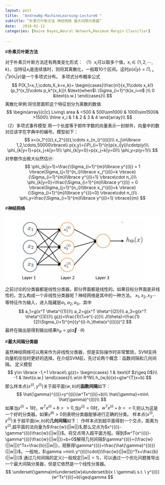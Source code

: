 ```yaml
---
layout: post
title:  "AndrewNg-MachineLearning-Lecture6 "
subtitle: “朴素贝叶斯方法 神经网络 最大间隔分类器”
date:   2018-02-12
categories: [Naive Bayes,Neural Network,Maximum Margin Classifier]

---
```

<script type="text/x-mathjax-config"> MathJax.Hub.Config({ tex2jax: {inlineMath: [['$','$'],['\\(','\\)']]} }); </script> <script type="text/javascript" async src="https://cdn.mathjax.org/mathjax/latest/MathJax.js?config=TeX-MML-AM_CHTML"> </script>

#**朴素贝叶斯方法**

对于朴素贝叶斯方法还有两类变化形式：
（1）$x_i$可以取多个值，$x_i\in \lbrace 1,2,\cdots,k\rbrace$，当特征$x_i$是连续值时，则将其离散化，一般取10个区间。这时$p(x|y)=\Pi_{i=1}^{n}p(x_i|y)$是一个多项式分布。
多项式分布概率公式
$$
P(X_1=x_1,\cdots,X_k=x_k)=
\begin{cases}\frac{n!}{x_1!\cdots x_k!}{p_1^{x_1}\cdots p_k^{x_k}}\ &\text{when$\ \Sigma_{i=1}^{k}x_i=n$ }\\
0 &\text{o.w.}
\end{cases}\\
$$
离散化举例:将住房面积这个特征划分为离散的数值
$$
\begin{array}{c|c}
Living\ area & <500 & 500\sim1000 & 1000\sim1500& >1500\\
\hline
 x_i & 1 & 2 & 3 & 4
\end{array}\\
$$
（2）多项式事件模型
用一个长度等于邮件字数的向量表示一封邮件，向量中的数对应该字在字典中的编号。模型如下：
$$
x=(x_1^{(i)},x_2^{(i)},\cdots x_{n_i}^{(i)})\\
x_j\in\lbrace 1,2,\cdots,50000\rbrace\\
p(x,y)=(\Pi_{i=1}^{n}p(x_i|y))\cdotp(y)\\
\phi_{k|y=1}=p(x_j=k|y=1)\\
\phi_{k|y=0}=p(x_j=k|y=0)\\
\phi_y=p(y=1)\\
$$
对参数作出极大似然估计:
$$
\phi_{k|y=1}=\frac{\Sigma_{i=1}^{m}I\lbrace y^{(i)} = 1 \rbrace\Sigma_{j=1}^{n_i}I\lbrace x_j^{(i)}=k \rbrace}{\Sigma_{i=1}^{m}I\lbrace y^{(i)=1} \rbrace\cdot n_i}\\
\phi_{k|y=0}=\frac{\Sigma_{i=1}^{m}I\lbrace y^{(i)} = 0 \rbrace\Sigma_{j=1}^{n_i}I\lbrace x_j^{(i)}=k \rbrace}{\Sigma_{i=1}^{m}I\lbrace y^{(i)=0} \rbrace\cdot n_i}\\
\phi_y=\frac{\Sigma_{i=1}^{m}I\lbrace y^{(i)=1} \rbrace}{m}
$$

#**神经网络**

![](https://raw.githubusercontent.com/NjuOwen/NjuOwen.github.io/master/img/2018-02-12-AndrewNg-MachineLearning-lec6/%E7%A5%9E%E7%BB%8F%E7%BD%91%E7%BB%9C.png)
之前讨论的分类器都是线性分类器，即分界面都是线性的。如果目标分界面是非线性的，怎么构成一个非线性分类器呢？神经网络是其中的一种方法。
$x_1,x_2,x_3\cdots$等特征作为输入，进入隐藏层$a_1,a_2,a_3$，其中
$$
a_1=g(x^T \theta^{(1)})\\
a_2=g(x^T \theta^{(2)})\\
a_3=g(x^T \theta^{(3)})\\
g(z)=\frac{1}{1+e^{-z}}\\
J(\theta)=\frac{1}{2}\Sigma_{i=1}^{m}(y^{i}-h_\theta(x^{(i)}))^2
$$
最终在输出层得到输出结果$h_{\theta}=g(\overrightarrow{a}\cdot\theta)$

#**最大间隔分类器**

虽然神经网络可以用来作为非线性分类器，但是实际操作时非常繁琐，SVM支持向量机往往时更好的选择。在介绍SVM前，先讨论两个概念：函数间隔和几何间隔。
定义模型
$$
y\in \lbrace -1,+1 \rbrace\\
g(z)=
\begin{cases}
1 & \text{if $z\geq 0$}\\
-1 & \text{o.w.}
\end{cases}\\
w\in R^N\\
h_{w,b}(x)=g(w^{T}x+b)
$$
那么样本点$(x^{(i)},y^{(i)})$关于超平面$(w,b)$的**函数间隔**如下：
$$
\hat{\gamma}^{(i)}=y^{(i)}(w^Tx^{(i)}+b)\\
\hat{\gamma}=min\ \hat{\gamma}^{(i)}\\
$$
如果当$y^{(i)}=1$时，$w^Tx^{(i)}+b>>0$,当$y^{(i)}=0$时，$w^Tx^{(i)}+b<<0$,则认为这是一个好的分类器。如果$\hat{\gamma}^{(i)}>0$则表明分类器能够进行正确的分类。
样本点$(x^{(i)},y^{(i)})$关于超平面$(w,b)$的**几何间隔**如下：
作样本点到超平面得到一个交点，距离为$\gamma^{(i)}$,超平面的法向量为$\frac{w}{||w||}$,那么交点为$x^{(i)}-\gamma^{(i)}\frac{w}{||w||}$。将交点带入超平面方程。得到$w^T(x^{(i)}-\gamma^{(i)}\frac{w}{||w||})+b=0$解得几何间隔$\gamma^{(i)}=(\frac{w}{||w||})^Tx+\frac{b}{||w||}，观察得\gamma^{(i)}=\frac{\hat{\gamma}^{(i)}}{||w||}$。一般地，$\gamma =min\ y^{(i)}\cdot[(\frac{w}{||w||})^Tx+\frac{b}{||w||}]$
通过几何间隔的定义(一般规定$||w||=1$)，可以通过一个优化问题推导出一个最大间隔分类器，但是它依然是一个线性分类器。
$$
\underset{\gamma}m\underset{w}a\underset{b}x \ \gamma\\
s.t. \ y^{(i)}(w^Tx^{(i)}+b)\geq\gamma
$$
